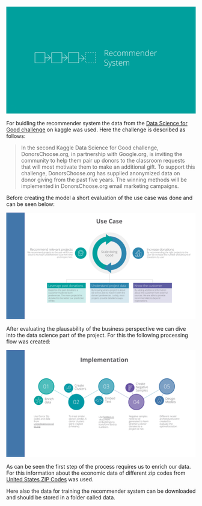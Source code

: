 ![Picture: Start Slide](https://github.com/Faruman/DonorsChoose/blob/master/imgs/FirstSlide.png?raw=true)

For buidling the recommender system the data from the [Data Science for Good challenge](https://www.kaggle.com/donorschoose/io) on kaggle was used. Here the challenge is described as follows:

> In the second Kaggle Data Science for Good challenge, DonorsChoose.org, in partnership with Google.org, is inviting the community to help them pair up donors to the classroom requests that will most motivate them to make an additional gift. To support this challenge, DonorsChoose.org has supplied anonymized data on donor giving from the past five years. The winning methods will be implemented in DonorsChoose.org email marketing campaigns.

Before creating the model a short evaluation of the use case was done and can be seen below:

![Picture: Use Case](https://github.com/Faruman/DonorsChoose/blob/master/imgs/UseCase.png?raw=true)

After evaluating the plausability of the business perspective we can dive into the data science part of the project. For this the following processing flow was created:

![Picture: Implementation](https://github.com/Faruman/DonorsChoose/blob/master/imgs/Implementation.png?raw=true)

As can be seen the first step of the process requires us to enrich our data. For this information about the economic data of different zip codes from [United States ZIP Codes](unitedstateszipcodes.org) was used.



Here also the data for training the recommender system can be downloaded and should be stored in a folder called data.

